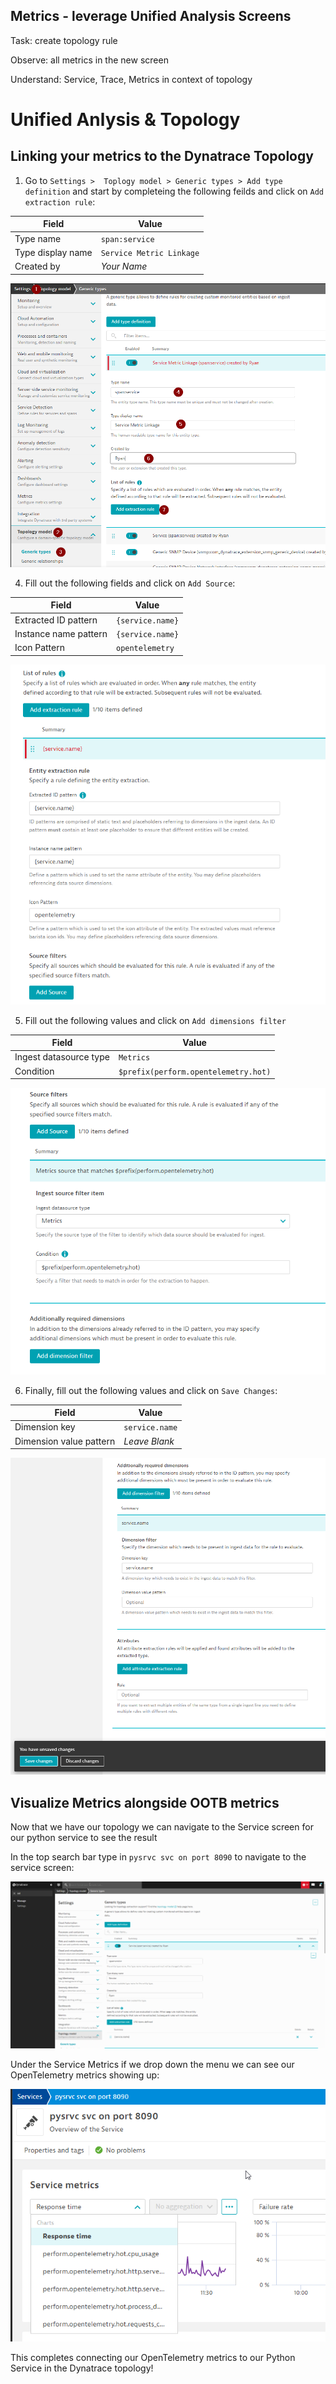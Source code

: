## Metrics - leverage Unified Analysis Screens

Task: create topology rule

Observe: all metrics in the new screen

Understand: Service, Trace, Metrics in context of topology

# Unified Anlysis & Topology 

## Linking your metrics to the Dynatrace Topology

1. Go to `Settings >  Toplogy model > Generic types > Add type definition` and start by completeing the following feilds and click on `Add extraction rule`:

| Field | Value |
| ------ | ------------- |
| Type name | `span:service`  |
| Type display name | `Service Metric Linkage` |
| Created by | _Your Name_ | 

   ![Topology 1](../../../assets/images/03-03-topology_1.png)

4. Fill out the following fields and click on `Add Source`:

| Field | Value |
| ------ | ------------- |
| Extracted ID pattern | `{service.name}`  |
| Instance name pattern | `{service.name}` |
| Icon Pattern | `opentelemetry` | 

   ![Topology 2](../../../assets/images/03-03-topology_2.png)

5. Fill out the following values and click on `Add dimensions filter`

| Field | Value |
| ------ | ------------- |
| Ingest datasource type | `Metrics`  |
| Condition | `$prefix(perform.opentelemetry.hot)` |

   ![Topology 3](../../../assets/images/03-03-topology_3.png)

6. Finally, fill out the following values and click on `Save Changes`:

| Field | Value |
| ------ | ------------- |
| Dimension key | `service.name`  |
| Dimension value pattern | _Leave Blank_ |

   ![Topology 4](../../../assets/images/03-03-topology_4.png)

## Visualize Metrics alongside OOTB metrics

Now that we have our topology we can navigate to the Service screen for our python service to see the result

In the top search bar type in `pysrvc svc on port 8090` to navigate to the service screen:

![Topology 4](../../../assets/images/03-03-nav_to_py_service.gif)

Under the Service Metrics if we drop down the menu we can see our OpenTelemetry metrics showing up:

![Topology 4](../../../assets/images/03-03-uas_otel_metrics.png)

This completes connecting our OpenTelemetry metrics to our Python Service in the Dynatrace topology! 